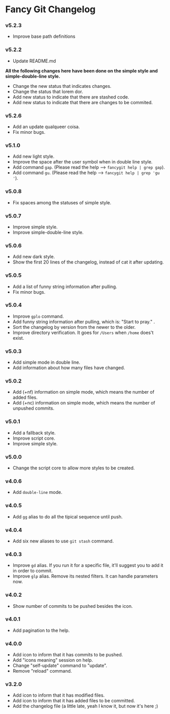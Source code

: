 # Fancy Git Changelog

### v5.2.3

- Improve base path definitions

### v5.2.2

- Update README.md

**All the following changes here have been done on the simple style and simple-double-line style.**

- Change the new status that indicates changes.
- Change the status that lorem dor.
- Add new status to indicate that there are stashed code.
- Add new status to indicate that there are changes to be commited.

### v5.2.6

- Add an update qualqueer coisa.
- Fix minor bugs.

### v5.1.0

- Add new light style.
- Improve the space after the user symbol when in double line style.
- Add command `gap`. (Please read the help --> `fancygit help | grep gap`).
- Add command `gu`. (Please read the help --> `fancygit help | grep 'gu '`).

### v5.0.8

- Fix spaces among the statuses of simple style.

### v5.0.7

- Improve simple style.
- Improve simple-double-line style.

### v5.0.6

- Add new dark style.
- Show the first 20 lines of the changelog, instead of cat it after updating.

### v5.0.5

- Add a list of funny string information after pulling.
- Fix minor bugs.

### v5.0.4

- Improve `gplo` command.
- Add funny string information after pulling, which is: "Start to pray." .
- Sort the changelog by version from the newer to the older.
- Improve directory verification. It goes for `/Users` when `/home` does't exist.

### v5.0.3

- Add simple mode in double line.
- Add information about how many files have changed.

### v5.0.2

- Add (+nf) information on simple mode, which means the number of added files.
- Add (+nc) information on simple mode, which means the number of unpushed commits.

### v5.0.1

- Add a fallback style.
- Improve script core.
- Improve simple style.

### v5.0.0

- Change the script core to allow more styles to be created.

### v4.0.6

- Add `double-line` mode.

### v4.0.5

- Add `gg` alias to do all the tipical sequence until push.

### v4.0.4

- Add six new aliases to use `git stash` command.

### v4.0.3

- Improve `gd` alias. If you run it for a specific file, it'll suggest you to add it in order to commit.
- Improve `glp` alias. Remove its nested filters. It can handle parameters now.

### v4.0.2

- Show number of commits to be pushed besides the icon.

### v4.0.1

- Add pagination to the help.

### v4.0.0

- Add icon to inform that it has commits to be pushed.
- Add "icons meaning" session on help.
- Change "self-update" command to "update".
- Remove "reload" command.

### v3.2.0

- Add icon to inform that it has modified files.
- Add icon to inform that it has added files to be committed.
- Add the changelog file (a little late, yeah I know it, but now it's here ;)
